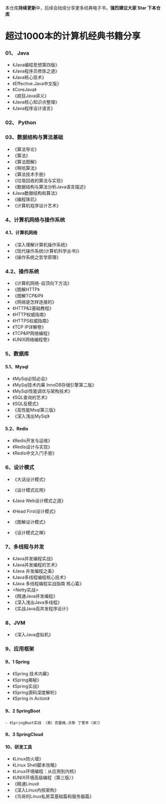 本仓库**持续更新**中，后续会陆续分享更多经典电子书，**强烈建议大家 Star 下本仓库**


# 超过1000本的计算机经典书籍分享


### 01、 Java

-  《Java编程思想第四版》
-  《Java程序员修炼之道》
-  《Java核心技术》
-  《Effective.Java中文版》
-   《CoreJava》
-   《疯狂Java讲义》
-   《Java核心知识点整理》
-   《Java程序设计语言》

### 02、 Python

### 03、数据结构与算法基础

-  《算法导论》
-  《算法》
-  《算法图解》
-  《啊哈算法》
-  《算法技术手册》
-  《垃圾回收的算法与实现》
-  《数据结构与算法分析Java语言描述》
-  《Java数据结构和算法》
-  《编程珠玑》
-  《计算机程序设计艺术》


###  4、计算机网络与操作系统

#### 4.1、计算机网络

-  《深入理解计算机操作系统》
-  《现代操作系统(计算机科学丛书)》
-  《操作系统之哲学原理》

### 4.2、操作系统

-   《计算机网络-自顶向下方法》
-   《图解HTTP》
-   《图解TCP&IP》
-   《网络是怎样连接的》
-    《HTTP&2基础教程》
-    《HTTP权威指南》
-    《HTTPS权威指南》
-    《TCP IP详解卷》
-    《TCP&IP网络编程》
-    《UNIX网络编程卷》


###  5、数据库

#### 5.1、Mysql

 - 《MySql必知必会》
 - 《MySql技术内幕 InnoDB存储引擎第二版》
 - 《MySqli性能调优与架构技术》
 - 《SQL查询的艺术》
 - 《SQL反模式》
 - 《高性能Msql第三版》
 - 《深入浅出MySql》

#### 5.2、Redis
 
 - 《Redis开发与运维》
 - 《Redis设计与实现》
 - 《Redis中文入门手册》

### 6、设计模式

   - 《大话设计模式》
   - 《设计模式应用》
     
   - 《Java Web设计模式之道》
   - 《Head First设计模式》
   - 《图解设计模式》
   - 《设计模式之禅》

### 7、多线程与并发

  - 《Java并发编程实战》
  - 《Java并发编程的艺术》
  - 《Java 并发编程之美》
  - 《Java多线程编程核心技术》
  - 《Java 多线程编程实战指南 核心篇》
  -  <Netty实战>
  - 《精通Java并发编程》
  - 《深入浅出Java多线程》
  - 《实战Java高并发程序设计》

### 8、JVM
  - 《深入Java虚拟机》

### 9、应用框架
 #### 9、1 Spring
  - 《Spring 技术内幕》
  - 《Spring揭秘》
  - 《Spring实战》
  - 《Spring源码深度解析》
  - 《Spring in Action》
  #### 9、2 SpringBoot

    - 《SpringBoot实战 （美）克雷格.沃斯 丁雪丰（译）》

  #### 9、3 SpringCloud


#### 10、研发工具

  - 《Linux防火墙》
  -  《Linux Shell脚本攻略》
  - 《Linux环境编程：从应用到内核》
  - 《UNIX环境高级编程（第三版）》
  -  《精通Linux》
  - 《深入Linux内核架构》
  -  《鸟哥的Linux私房菜基础篇和服务器篇》
